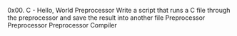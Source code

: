 0x00. C - Hello, World
Preprocessor
Write a script that runs a C file through the preprocessor and save the result into another file
Preprocessor
Preprocessor
Preprocessor
Compiler

